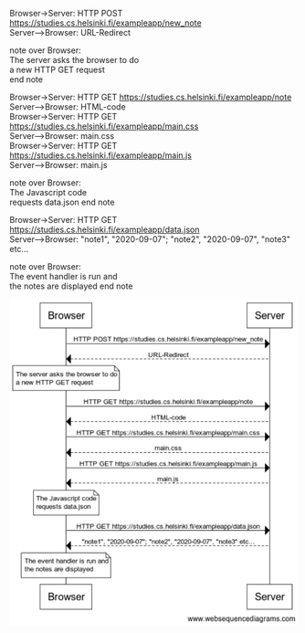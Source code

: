Browser->Server: HTTP POST https://studies.cs.helsinki.fi/exampleapp/new_note    
Server-->Browser: URL-Redirect  
  
note over Browser:  
The server asks the browser to do  
a new HTTP GET request  
end note  
  
Browser->Server: HTTP GET https://studies.cs.helsinki.fi/exampleapp/note  
Server-->Browser: HTML-code  
Browser->Server: HTTP GET https://studies.cs.helsinki.fi/exampleapp/main.css  
Server-->Browser: main.css  
Browser->Server: HTTP GET https://studies.cs.helsinki.fi/exampleapp/main.js  
Server-->Browser: main.js  
  
note over Browser:  
The Javascript code  
requests data.json
end note  
  
Browser->Server: HTTP GET https://studies.cs.helsinki.fi/exampleapp/data.json  
Server-->Browser: "note1", "2020-09-07"; "note2", "2020-09-07", "note3" etc...  
  
note over Browser:  
The event handler is run and  
the notes are displayed 
end note  
  
![Sequence diagram](/assets/Exercise_0.4.png)